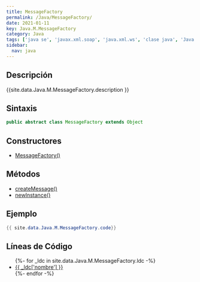 ```yaml
---
title: MessageFactory
permalink: /Java/MessageFactory/
date: 2021-01-11
key: Java.M.MessageFactory
category: Java
tags: ['java se', 'javax.xml.soap', 'java.xml.ws', 'clase java', 'Java 1.6']
sidebar: 
  nav: java
---
```


## Descripción
{{site.data.Java.M.MessageFactory.description }}

## Sintaxis
~~~java
public abstract class MessageFactory extends Object
~~~

## Constructores
* [MessageFactory()](/Java/MessageFactory/MessageFactory/)

## Métodos
* [createMessage()](/Java/MessageFactory/createMessage)
* [newInstance()](/Java/MessageFactory/newInstance)

## Ejemplo
~~~java
{{ site.data.Java.M.MessageFactory.code}}
~~~

## Líneas de Código
<ul>
{%- for _ldc in site.data.Java.M.MessageFactory.ldc -%}
   <li>
       <a href="{{_ldc['url'] }}">{{ _ldc['nombre'] }}</a>
   </li>
{%- endfor -%}
</ul>
